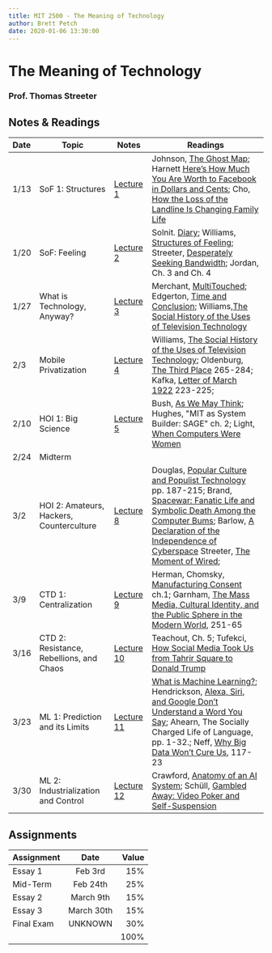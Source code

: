```yaml
---
title: MIT 2500 - The Meaning of Technology
author: Brett Petch
date: 2020-01-06 13:30:00
---
```


# The Meaning of Technology
### Prof. Thomas Streeter

## Notes & Readings

| Date |Topic                                    |Notes       |Readings                                                                                                               |
|:-----|-----------------------------------------|------------|-----------------------------------------------------------------------------------------------------------------------|
|  1/13|SoF 1: Structures                        |[Lecture 1] |Johnson, [The Ghost Map]; Harnett [Here’s How Much You Are Worth to Facebook in Dollars and Cents]; Cho, [How the Loss of the Landline Is Changing Family Life]|
|  1/20|SoF: Feeling                             |[Lecture 2] |Solnit. [Diary]; Williams, [Structures of Feeling]; Streeter, [Desperately Seeking Bandwidth]; Jordan, Ch. 3 and Ch. 4 |
|  1/27|What is Technology, Anyway?              |[Lecture 3] |Merchant, [MultiTouched]; Edgerton, [Time and Conclusion]; Williams,[The Social History of the Uses of Television Technology] |
|  2/3 |Mobile Privatization                     |[Lecture 4] |Williams, [The Social History of the Uses of Television Technology]; Oldenburg, [The Third Place] 265-284; Kafka, [Letter of March 1922] 223-225;|
| 2/10 |HOI 1: Big Science                       |[Lecture 5]|Bush, [As We May Think]; Hughes, "MIT as System Builder: SAGE" ch. 2; Light, [When Computers Were Women]                |
| 2/24 |Midterm                                  |            |                                                                                                                       |
|  3/2 |HOI 2: Amateurs, Hackers, Counterculture | [Lecture 8] | Douglas, [Popular Culture and Populist Technology] pp. 187-215; Brand, [Spacewar: Fanatic Life and Symbolic Death Among the Computer Bums]; Barlow, [A Declaration of the Independence of Cyberspace] Streeter, [The Moment of Wired];|
|  3/9 |CTD 1: Centralization                    |[Lecture 9] | Herman, Chomsky, [Manufacturing Consent] ch.1; Garnham, [The Mass Media, Cultural Identity, and the Public Sphere in the Modern World], 251-65
|  3/16|CTD 2: Resistance, Rebellions, and Chaos |[Lecture 10]|Teachout, Ch. 5; Tufekci, [How Social Media Took Us from Tahrir Square to Donald Trump]|
|  3/23|ML 1: Prediction and its Limits          |[Lecture 11]| [What is Machine Learning?]; Hendrickson, [Alexa, Siri, and Google Don’t Understand a Word You Say]; Ahearn, The Socially Charged Life of Language, pp. 1-32.; Neff, [Why Big Data Won’t Cure Us], 117-23 | 
|  3/30|ML 2: Industrialization and Control      |[Lecture 12]| Crawford, [Anatomy of an AI System]; Schüll, [Gambled Away: Video Poker and Self-Suspension]                          |

## Assignments 

|   Assignment              |   Date        |  Value  |
| ------------------------- |:-------------:| -------:|
|   Essay 1                 |   Feb 3rd     |   15%   |
|   Mid-Term                |   Feb 24th    |   25%   |
|   Essay 2                 |   March 9th   |   15%   |
|   Essay 3                 |   March 30th  |   15%   |
|   Final Exam              |   UNKNOWN     |   30%   |
|                           |               |   100%  |



[Lecture 1]: lecture/0
[Lecture 2]: lecture/1
[Lecture 3]: lecture/404
[Lecture 4]: lecture/404
[Lecture 5]: lecture/404
[Lecture 6]: lecture/404
[Lecture 8]: lecture/404
[Lecture 9]: lecture/404
[Lecture 10]: lecture/404
[Lecture 11]: lecture/404
[Lecture 12]: lecture/404

[Slides 1]: lecture/404
[Slides 2]: lecture/404
[Slides 3]: lecture/404
[Slides 4]: lecture/404
[Slides 5]: lecture/404
[Slides 6]: lecture/404
[Slides 9]: lecture/404
[Slides 10]: lecture/404
[Slides 11]: lecture/404
[Slides 12]: lecture/404
[Slides 13]: lecture/404

[The Ghost Map]: attachments/readings/ghosts.pdf
[Here’s How Much You Are Worth to Facebook in Dollars and Cents]: https://www.kqed.org/news/11661387/heres-how-much-you-are-worth-to-facebook-in-dollars-and-cents
[How the Loss of the Landline Is Changing Family Life]: https://www.theatlantic.com/family/archive/2019/12/families-landline-shared-phone/603487/

[Diary]: https://www.lrb.co.uk/the-paper/v35/n16/rebecca-solnit/diary
[Structures of Feeling]: attachments/readings/wiliams.pdf
[Desperately Seeking Bandwidth]: http://www.flowjournal.org/2004/11/desperately-seeking-bandwidth/

[MultiTouched]: attachments/readings/multitouched.pdf
[Time and Conclusion]: attachments/readings/edgerton.pdf
[The Social History of the Uses of Television Technology]: attachments/readings/williams_tech_soc.pdf

[The Third Place]: attachments/readings/Third_Place.pdf
[Letter of March 1922]: attachments/readings/1922.pdf

[As We May Think]: https://www.theatlantic.com/magazine/archive/1945/07/as-we-may-think/303881/
[When Computers Were Women]: attachments/readings/light.pdf

[Popular Culture and Populist Technology]: attachments/readings/douglas.pdf
[Spacewar: Fanatic Life and Symbolic Death Among the Computer Bums]: http://wheels.org/spacewar/stone/rolling_stone.html
[The Moment of Wired]: attachments/readings/Streeter_Wired.pdf

[A Declaration of the Independence of Cyberspace]: https://www.eff.org/cyberspace-independence

[Manufacturing Consent]: https://chomsky.info/consent01/
[The Mass Media, Cultural Identity, and the Public Sphere in the Modern World]: https://doi.org/10.1215/08992363-5-2-251

[How Social Media Took Us from Tahrir Square to Donald Trump]: https://www.technologyreview.com/s/611806/how-social-media-took-us-from-tahrir-square-to-donald-trump/

[What is Machine Learning?]: https://www.mathworks.com/discovery/machine-learning.html
[Alexa, Siri, and Google Don’t Understand a Word You Say]: https://www.howtogeek.com/405011/voice-assistants-dont-really-understand-you/
[Why Big Data Won’t Cure Us]: https://doi.org/10.1089/big.2013.0029.

[Anatomy of an AI System]: https://anatomyof.ai/
[Gambled Away: Video Poker and Self-Suspension]: attachments/readings/gambled.pdf